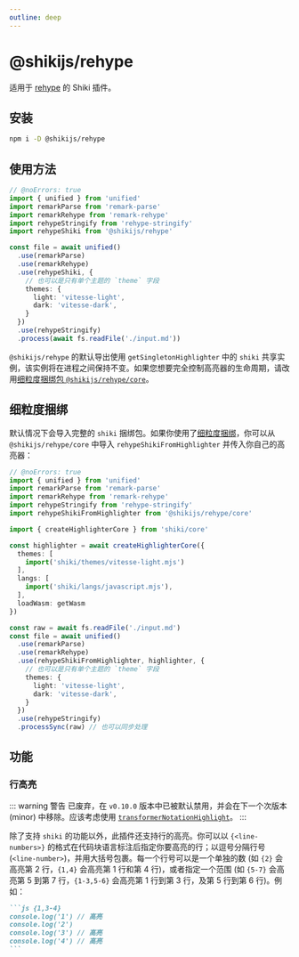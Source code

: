 ```yaml
---
outline: deep
---
```


# @shikijs/rehype

<Badges name="@shikijs/rehype" />

适用于 [rehype](https://github.com/rehypejs/rehype) 的 Shiki 插件。

## 安装

```bash
npm i -D @shikijs/rehype
```

## 使用方法

```ts twoslash
// @noErrors: true
import { unified } from 'unified'
import remarkParse from 'remark-parse'
import remarkRehype from 'remark-rehype'
import rehypeStringify from 'rehype-stringify'
import rehypeShiki from '@shikijs/rehype'

const file = await unified()
  .use(remarkParse)
  .use(remarkRehype)
  .use(rehypeShiki, {
    // 也可以是只有单个主题的 `theme` 字段
    themes: {
      light: 'vitesse-light',
      dark: 'vitesse-dark',
    }
  })
  .use(rehypeStringify)
  .process(await fs.readFile('./input.md'))
```

`@shikijs/rehype` 的默认导出使用 `getSingletonHighlighter` 中的 `shiki` 共享实例，该实例将在进程之间保持不变。如果您想要完全控制高亮器的生命周期，请改用[细粒度捆绑包 `@shikijs/rehype/core`](#fine-grained-bundle)。

## 细粒度捆绑

默认情况下会导入完整的 `shiki` 捆绑包。如果你使用了[细粒度捆绑](/guide/install#细粒度捆绑)，你可以从 `@shikijs/rehype/core` 中导入 `rehypeShikiFromHighlighter` 并传入你自己的高亮器：

```ts twoslash
// @noErrors: true
import { unified } from 'unified'
import remarkParse from 'remark-parse'
import remarkRehype from 'remark-rehype'
import rehypeStringify from 'rehype-stringify'
import rehypeShikiFromHighlighter from '@shikijs/rehype/core'

import { createHighlighterCore } from 'shiki/core'

const highlighter = await createHighlighterCore({
  themes: [
    import('shiki/themes/vitesse-light.mjs')
  ],
  langs: [
    import('shiki/langs/javascript.mjs'),
  ],
  loadWasm: getWasm
})

const raw = await fs.readFile('./input.md')
const file = await unified()
  .use(remarkParse)
  .use(remarkRehype)
  .use(rehypeShikiFromHighlighter, highlighter, {
    // 也可以是只有单个主题的 `theme` 字段
    themes: {
      light: 'vitesse-light',
      dark: 'vitesse-dark',
    }
  })
  .use(rehypeStringify)
  .processSync(raw) // 也可以同步处理
```

## 功能

### 行高亮

::: warning 警告
已废弃，在 `v0.10.0` 版本中已被默认禁用，并会在下一个次版本 (minor) 中移除。应该考虑使用 [`transformerNotationHighlight`](/packages/transformers#transformernotationhighlight)。
:::

除了支持 `shiki` 的功能以外，此插件还支持行的高亮。你可以以 `{<line-numbers>}` 的格式在代码块语言标注后指定你要高亮的行；以逗号分隔行号 (`<line-number>`)，并用大括号包裹。每一个行号可以是一个单独的数 (如 `{2}` 会高亮第 2 行，`{1,4}` 会高亮第 1 行和第 4 行)，或者指定一个范围 (如 `{5-7}` 会高亮第 5 到第 7 行，`{1-3,5-6}` 会高亮第 1 行到第 3 行，及第 5 行到第 6 行)。例如：

````md
```js {1,3-4}
console.log('1') // 高亮
console.log('2')
console.log('3') // 高亮
console.log('4') // 高亮
```
````
